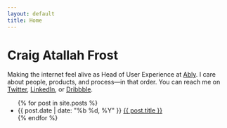 ```yaml
---
layout: default
title: Home
---
```

<h1 class="home-heading">Craig Atallah Frost</h1>
<p>Making the internet feel alive as Head of User Experience at <a href="https://ably.com/">Ably</a>. I care about people, products, and process—in that order. You can reach me on <a href="https://twitter.com/atallahfrost">Twitter</a>, <a href="https://www.linkedin.com/in/craigtfrost/">LinkedIn</a>, or <a href="https://dribbble.com/_ctf">Dribbble</a>.</p>

<ul class="post-list">
{% for post in site.posts %}
    <li class="grid">
        <span class="grid__col grid__col--4-of-12">{{ post.date | date: "%b %d, %Y" }}</span>
        <a href="{{ post.url }}" class="grid__col grid__col--8-of-12">{{ post.title }}</a>
    </li>
{% endfor %}
</ul>
